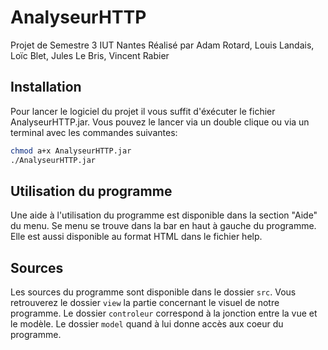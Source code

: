# AnalyseurHTTP
Projet de Semestre 3 IUT Nantes
Réalisé par Adam Rotard, Louis Landais, Loïc Blet, Jules Le Bris, Vincent Rabier

## Installation
Pour lancer le logiciel du projet il vous suffit d'éxécuter le fichier AnalyseurHTTP.jar.
Vous pouvez le lancer via un double clique ou via un terminal avec les commandes suivantes:
```sh
chmod a+x AnalyseurHTTP.jar
./AnalyseurHTTP.jar
```

## Utilisation du programme
Une aide à l'utilisation du programme est disponible dans la section "Aide" du menu.
Se menu se trouve dans la bar en haut à gauche du programme.
Elle est aussi disponible au format HTML dans le fichier help.

## Sources 
Les sources du programme sont disponible dans le dossier `src`.
Vous retrouverez le dossier `view` la partie concernant le visuel de notre programme.
Le dossier `controleur` correspond à la jonction entre la vue et le modèle.
Le dossier `model` quand à lui donne accès aux coeur du programme.
